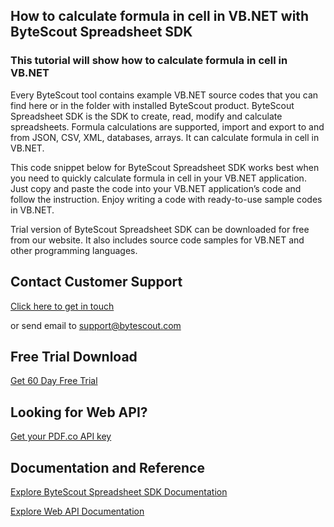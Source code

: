 ## How to calculate formula in cell in VB.NET with ByteScout Spreadsheet SDK

### This tutorial will show how to calculate formula in cell in VB.NET

Every ByteScout tool contains example VB.NET source codes that you can find here or in the folder with installed ByteScout product. ByteScout Spreadsheet SDK is the SDK to create, read, modify and calculate spreadsheets. Formula calculations are supported, import and export to and from JSON, CSV, XML, databases, arrays. It can calculate formula in cell in VB.NET.

This code snippet below for ByteScout Spreadsheet SDK works best when you need to quickly calculate formula in cell in your VB.NET application. Just copy and paste the code into your VB.NET application’s code and follow the instruction. Enjoy writing a code with ready-to-use sample codes in VB.NET.

Trial version of ByteScout Spreadsheet SDK can be downloaded for free from our website. It also includes source code samples for VB.NET and other programming languages.

## Contact Customer Support

[Click here to get in touch](https://bytescout.zendesk.com/hc/en-us/requests/new?subject=ByteScout%20Spreadsheet%20SDK%20Question)

or send email to [support@bytescout.com](mailto:support@bytescout.com?subject=ByteScout%20Spreadsheet%20SDK%20Question) 

## Free Trial Download

[Get 60 Day Free Trial](https://bytescout.com/download/web-installer?utm_source=github-readme)

## Looking for Web API? 

[Get your PDF.co API key](https://pdf.co/documentation/api?utm_source=github-readme)

## Documentation and Reference

[Explore ByteScout Spreadsheet SDK Documentation](https://bytescout.com/documentation/index.html?utm_source=github-readme)

[Explore Web API Documentation](https://pdf.co/documentation/api?utm_source=github-readme)